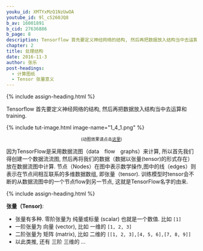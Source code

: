 ```yaml
---
youku_id: XMTYxMzQ1NzUwOA
youtube_id: 9l_c5260JQ8
b_av: 16001891
b_cid: 27636886
b_page: 8
description: Tensorflow 首先要定义神经网络的结构, 然后再把数据放入结构当中去运算和 training.
chapter: 2
title: 处理结构
date: 2016-11-3
author: 张乐
post-headings:
  - 计算图纸
  - Tensor 张量意义
---
```




{% include assign-heading.html %}

Tensorflow 首先要定义神经网络的结构,
然后再把数据放入结构当中去运算和 training.

{% include tut-image.html image-name="1_4_1.png" %}

<p style="text-align: center; font-size: 0.8em;">(动图效果请点击<a href="https://www.tensorflow.org/images/tensors_flowing.gif" alt="{{ page.title }}">这里</a>)</p>

因为TensorFlow是采用数据流图（data　flow　graphs）来计算,
所以首先我们得创建一个数据流流图,
然后再将我们的数据（数据以张量(tensor)的形式存在）放在数据流图中计算.
节点（Nodes）在图中表示数学操作,图中的线（edges）则表示在节点间相互联系的多维数据数组,
即张量（tensor). 训练模型时tensor会不断的从数据流图中的一个节点flow到另一节点,
这就是TensorFlow名字的由来.

{% include assign-heading.html %}

**张量（Tensor)**:
* 张量有多种. 零阶张量为 纯量或标量 (scalar) 也就是一个数值. 比如 ```[1]```
* 一阶张量为 向量 (vector), 比如 一维的 ```[1, 2, 3]```
* 二阶张量为 矩阵 (matrix), 比如 二维的  ```[[1, 2, 3],[4, 5, 6],[7, 8, 9]]```
* 以此类推, 还有 三阶 三维的 ...


